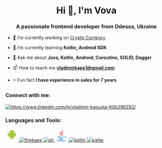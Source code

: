 <h1 align="center">Hi 👋, I'm Vova</h1>
<h3 align="center">A passionate frontend developer from Odessa, Ukraine</h3>

- 🔭 I’m currently working on [Crypto Currency](https://github.com/john-wick7/CryptoCurrency)

- 🌱 I’m currently learning **Kotlin, Android SDK**

- 💬 Ask me about **Java, Kotlin, Android, Coroutine, SOLID, Dagger**

- 📫 How to reach me **vladimirkaps1@gmail.com**

- ⚡ Fun fact **I have experience in sales for 7 years**

<h3 align="left">Connect with me:</h3>
<p align="left">
<a href="https://linkedin.com/in/https://www.linkedin.com/in/vladimir-kapusta-60b296282/" target="blank"><img align="center" src="https://raw.githubusercontent.com/rahuldkjain/github-profile-readme-generator/master/src/images/icons/Social/linked-in-alt.svg" alt="https://www.linkedin.com/in/vladimir-kapusta-60b296282/" height="30" width="40" /></a>
</p>

<h3 align="left">Languages and Tools:</h3>
<p align="left"> <a href="https://developer.android.com" target="_blank" rel="noreferrer"> <img src="https://raw.githubusercontent.com/devicons/devicon/master/icons/android/android-original-wordmark.svg" alt="android" width="40" height="40"/> </a> <a href="https://firebase.google.com/" target="_blank" rel="noreferrer"> <img src="https://www.vectorlogo.zone/logos/firebase/firebase-icon.svg" alt="firebase" width="40" height="40"/> </a> <a href="https://git-scm.com/" target="_blank" rel="noreferrer"> <img src="https://www.vectorlogo.zone/logos/git-scm/git-scm-icon.svg" alt="git" width="40" height="40"/> </a> <a href="https://www.java.com" target="_blank" rel="noreferrer"> <img src="https://raw.githubusercontent.com/devicons/devicon/master/icons/java/java-original.svg" alt="java" width="40" height="40"/> </a> <a href="https://kotlinlang.org" target="_blank" rel="noreferrer"> <img src="https://www.vectorlogo.zone/logos/kotlinlang/kotlinlang-icon.svg" alt="kotlin" width="40" height="40"/> </a> <a href="https://www.sqlite.org/" target="_blank" rel="noreferrer"> <img src="https://www.vectorlogo.zone/logos/sqlite/sqlite-icon.svg" alt="sqlite" width="40" height="40"/> </a> </p>
